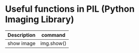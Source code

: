 <!--ts-->
<!--te-->

# Useful functions in PIL (Python Imaging Library)

Description | command
------------------------------------|-----
show image | img.show()
